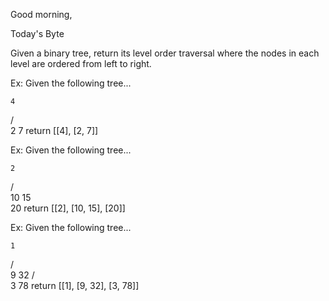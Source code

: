 Good morning,

Today's Byte

Given a binary tree, return its level order traversal where the nodes in each level are ordered from left to right.

Ex: Given the following tree...

    4
   / \
  2   7
return [[4], [2, 7]]

Ex: Given the following tree...

    2
   / \
  10  15
        \
         20
return [[2], [10, 15], [20]]

Ex: Given the following tree...

    1
   / \
  9   32
 /      \
3        78
return [[1], [9, 32], [3, 78]]